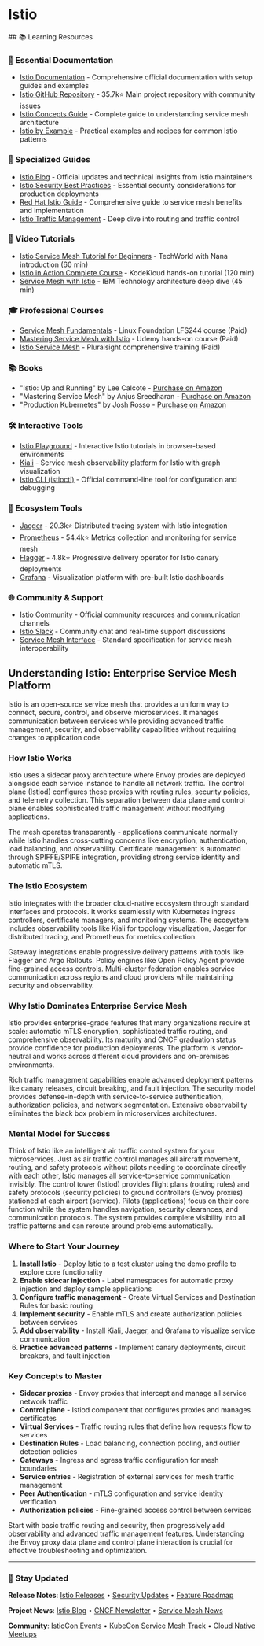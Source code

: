 # Istio

<GitHubButtons />
## 📚 Learning Resources

### 📖 Essential Documentation
- [Istio Documentation](https://istio.io/latest/docs/) - Comprehensive official documentation with setup guides and examples
- [Istio GitHub Repository](https://github.com/istio/istio) - 35.7k⭐ Main project repository with community issues
- [Istio Concepts Guide](https://istio.io/latest/docs/concepts/) - Complete guide to understanding service mesh architecture
- [Istio by Example](https://istiobyexample.dev/) - Practical examples and recipes for common Istio patterns

### 📝 Specialized Guides
- [Istio Blog](https://blog.istio.io/) - Official updates and technical insights from Istio maintainers
- [Istio Security Best Practices](https://www.cncf.io/blog/2021/03/08/istio-security-best-practices/) - Essential security considerations for production deployments
- [Red Hat Istio Guide](https://www.redhat.com/en/topics/microservices/what-is-istio) - Comprehensive guide to service mesh benefits and implementation
- [Istio Traffic Management](https://istio.io/latest/docs/concepts/traffic-management/) - Deep dive into routing and traffic control

### 🎥 Video Tutorials
- [Istio Service Mesh Tutorial for Beginners](https://www.youtube.com/watch?v=16fgzklcF7Y) - TechWorld with Nana introduction (60 min)
- [Istio in Action Complete Course](https://www.youtube.com/watch?v=KQhzA6fGbgI) - KodeKloud hands-on tutorial (120 min)
- [Service Mesh with Istio](https://www.youtube.com/watch?v=6zDrLvpfCK4) - IBM Technology architecture deep dive (45 min)

### 🎓 Professional Courses
- [Service Mesh Fundamentals](https://training.linuxfoundation.org/training/service-mesh-fundamentals/) - Linux Foundation LFS244 course (Paid)
- [Mastering Service Mesh with Istio](https://www.udemy.com/course/istio-hands-on-for-kubernetes/) - Udemy hands-on course (Paid)
- [Istio Service Mesh](https://www.pluralsight.com/courses/istio-getting-started) - Pluralsight comprehensive training (Paid)

### 📚 Books
- "Istio: Up and Running" by Lee Calcote - [Purchase on Amazon](https://www.amazon.com/dp/1492043788)
- "Mastering Service Mesh" by Anjus Sreedharan - [Purchase on Amazon](https://www.amazon.com/dp/1789615798)
- "Production Kubernetes" by Josh Rosso - [Purchase on Amazon](https://www.amazon.com/dp/1492092304)

### 🛠️ Interactive Tools
- [Istio Playground](https://killercoda.com/istio) - Interactive Istio tutorials in browser-based environments
- [Kiali](https://kiali.io/) - Service mesh observability platform for Istio with graph visualization
- [Istio CLI (istioctl)](https://istio.io/latest/docs/reference/commands/istioctl/) - Official command-line tool for configuration and debugging

### 🚀 Ecosystem Tools
- [Jaeger](https://www.jaegertracing.io/) - 20.3k⭐ Distributed tracing system with Istio integration
- [Prometheus](https://prometheus.io/) - 54.4k⭐ Metrics collection and monitoring for service mesh
- [Flagger](https://github.com/fluxcd/flagger) - 4.8k⭐ Progressive delivery operator for Istio canary deployments
- [Grafana](https://grafana.com/) - Visualization platform with pre-built Istio dashboards

### 🌐 Community & Support
- [Istio Community](https://istio.io/latest/about/community/) - Official community resources and communication channels
- [Istio Slack](https://istio.slack.com/) - Community chat and real-time support discussions
- [Service Mesh Interface](https://smi-spec.io/) - Standard specification for service mesh interoperability

## Understanding Istio: Enterprise Service Mesh Platform

Istio is an open-source service mesh that provides a uniform way to connect, secure, control, and observe microservices. It manages communication between services while providing advanced traffic management, security, and observability capabilities without requiring changes to application code.

### How Istio Works
Istio uses a sidecar proxy architecture where Envoy proxies are deployed alongside each service instance to handle all network traffic. The control plane (Istiod) configures these proxies with routing rules, security policies, and telemetry collection. This separation between data plane and control plane enables sophisticated traffic management without modifying applications.

The mesh operates transparently - applications communicate normally while Istio handles cross-cutting concerns like encryption, authentication, load balancing, and observability. Certificate management is automated through SPIFFE/SPIRE integration, providing strong service identity and automatic mTLS.

### The Istio Ecosystem
Istio integrates with the broader cloud-native ecosystem through standard interfaces and protocols. It works seamlessly with Kubernetes ingress controllers, certificate managers, and monitoring systems. The ecosystem includes observability tools like Kiali for topology visualization, Jaeger for distributed tracing, and Prometheus for metrics collection.

Gateway integrations enable progressive delivery patterns with tools like Flagger and Argo Rollouts. Policy engines like Open Policy Agent provide fine-grained access controls. Multi-cluster federation enables service communication across regions and cloud providers while maintaining security and observability.

### Why Istio Dominates Enterprise Service Mesh
Istio provides enterprise-grade features that many organizations require at scale: automatic mTLS encryption, sophisticated traffic routing, and comprehensive observability. Its maturity and CNCF graduation status provide confidence for production deployments. The platform is vendor-neutral and works across different cloud providers and on-premises environments.

Rich traffic management capabilities enable advanced deployment patterns like canary releases, circuit breaking, and fault injection. The security model provides defense-in-depth with service-to-service authentication, authorization policies, and network segmentation. Extensive observability eliminates the black box problem in microservices architectures.

### Mental Model for Success
Think of Istio like an intelligent air traffic control system for your microservices. Just as air traffic control manages all aircraft movement, routing, and safety protocols without pilots needing to coordinate directly with each other, Istio manages all service-to-service communication invisibly. The control tower (Istiod) provides flight plans (routing rules) and safety protocols (security policies) to ground controllers (Envoy proxies) stationed at each airport (service). Pilots (applications) focus on their core function while the system handles navigation, security clearances, and communication protocols. The system provides complete visibility into all traffic patterns and can reroute around problems automatically.

### Where to Start Your Journey
1. **Install Istio** - Deploy Istio to a test cluster using the demo profile to explore core functionality
2. **Enable sidecar injection** - Label namespaces for automatic proxy injection and deploy sample applications
3. **Configure traffic management** - Create Virtual Services and Destination Rules for basic routing
4. **Implement security** - Enable mTLS and create authorization policies between services
5. **Add observability** - Install Kiali, Jaeger, and Grafana to visualize service communication
6. **Practice advanced patterns** - Implement canary deployments, circuit breakers, and fault injection

### Key Concepts to Master
- **Sidecar proxies** - Envoy proxies that intercept and manage all service network traffic
- **Control plane** - Istiod component that configures proxies and manages certificates
- **Virtual Services** - Traffic routing rules that define how requests flow to services
- **Destination Rules** - Load balancing, connection pooling, and outlier detection policies
- **Gateways** - Ingress and egress traffic configuration for mesh boundaries
- **Service entries** - Registration of external services for mesh traffic management
- **Peer Authentication** - mTLS configuration and service identity verification
- **Authorization policies** - Fine-grained access control between services

Start with basic traffic routing and security, then progressively add observability and advanced traffic management features. Understanding the Envoy proxy data plane and control plane interaction is crucial for effective troubleshooting and optimization.

---

### 📡 Stay Updated

**Release Notes**: [Istio Releases](https://github.com/istio/istio/releases) • [Security Updates](https://istio.io/latest/news/security/) • [Feature Roadmap](https://istio.io/latest/about/feature-stages/)

**Project News**: [Istio Blog](https://blog.istio.io/) • [CNCF Newsletter](https://www.cncf.io/newsroom/newsletter/) • [Service Mesh News](https://servicemesh.es/)

**Community**: [IstioCon Events](https://events.istio.io/) • [KubeCon Service Mesh Track](https://www.cncf.io/kubecon-cloudnativecon-events/) • [Cloud Native Meetups](https://www.meetup.com/topics/cloud-native/)